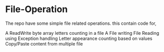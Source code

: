 # File-Operation
The repo have some simple file related operations.
this contain code for,

A ReadWrite byte array
letters counting in a file
A File writing 
File Reading using Exception handling
Letter appearance counting based on values
Copy/Paste content from multiple file
